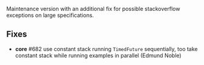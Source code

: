Maintenance version with an additional fix for possible stackoverflow exceptions on large specifications.

## Fixes

 * **core** #682 use constant stack running `TimedFuture` sequentially, too take constant stack while running examples in parallel (Edmund Noble)
 
